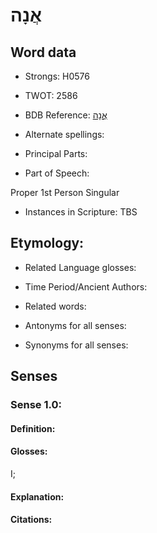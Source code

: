 # אֲנָה

<!-- Status: S2="NeedsEdits" -->
<!-- Lexica used for edits:   -->

## Word data

* Strongs: H0576

* TWOT: 2586

* BDB Reference: [אֲנָה](rc://en/bdb/dict/xa.av.aa)

* Alternate spellings:

* Principal Parts:

* Part of Speech:

Proper 1st Person Singular 

* Instances in Scripture: TBS

## Etymology:

* Related Language glosses:

* Time Period/Ancient Authors:

* Related words:

* Antonyms for all senses:

* Synonyms for all senses:

## Senses

### Sense 1.0:

#### Definition:

#### Glosses:

I; 

#### Explanation:

#### Citations:



